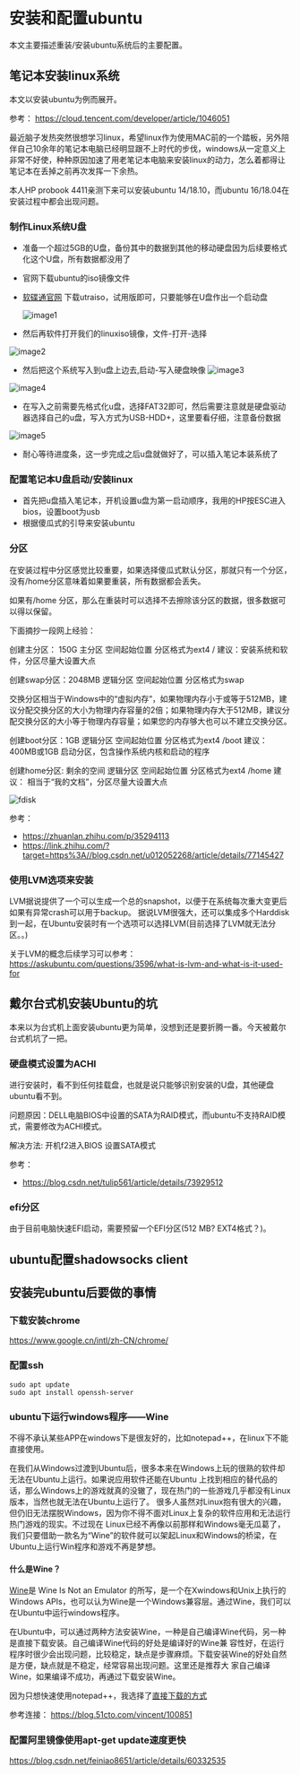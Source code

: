 # 安装和配置ubuntu

本文主要描述重装/安装ubuntu系统后的主要配置。


## 笔记本安装linux系统

本文以安装ubuntu为例而展开。

参考：
https://cloud.tencent.com/developer/article/1046051

最近脑子发热突然很想学习linux，希望linux作为使用MAC前的一个踏板，另外陪伴自己10余年的笔记本电脑已经明显跟不上时代的步伐，windows从一定意义上非常不好使，种种原因加速了用老笔记本电脑来安装linux的动力，怎么着都得让笔记本在丢掉之前再次发挥一下余热。

本人HP probook 4411亲测下来可以安装ubuntu 14/18.10，而ubuntu 16/18.04在安装过程中都会出现问题。

### 制作Linux系统U盘

- 准备一个超过5GB的U盘，备份其中的数据到其他的移动硬盘因为后续要格式化这个U盘，所有数据都没用了
- 官网下载ubuntu的iso镜像文件
- [软碟通官网](https://cn.ultraiso.net/xiazai.html) 下载utraiso，试用版即可，只要能够在U盘作出一个启动盘
  
  ![image1](./resource/1.png)

- 然后再软件打开我们的linuxiso镜像，文件-打开-选择
  
![image2](./resource/2.png)

- 然后把这个系统写入到u盘上边去,启动-写入硬盘映像
![image3](./resource/3.png)


![image4](./resource/4.png)

- 在写入之前需要先格式化u盘，选择FAT32即可，然后需要注意就是硬盘驱动器选择自己的u盘，写入方式为USB-HDD+，这里要看仔细，注意备份数据
  
![image5](./resource/5.png)


- 耐心等待进度条，这一步完成之后u盘就做好了，可以插入笔记本装系统了


### 配置笔记本U盘启动/安装linux

- 首先把u盘插入笔记本，开机设置u盘为第一启动顺序，我用的HP按ESC进入bios，设置boot为usb  
- 根据傻瓜式的引导来安装ubuntu


### 分区

在安装过程中分区感觉比较重要，如果选择傻瓜式默认分区，那就只有一个分区，没有/home分区意味着如果要重装，所有数据都会丢失。

如果有/home 分区，那么在重装时可以选择不去擦除该分区的数据，很多数据可以得以保留。

下面摘抄一段网上经验：

创建主分区： 150G 主分区 空间起始位置 分区格式为ext4 /
建议：安装系统和软件，分区尽量大设置大点

创建swap分区：2048MB 逻辑分区 空间起始位置 分区格式为swap 

交换分区相当于Windows中的“虚拟内存”，如果物理内存小于或等于512MB，建议分配交换分区的大小为物理内存容量的2倍；如果物理内存大于512MB，建议分配交换分区的大小等于物理内存容量；如果您的内存够大也可以不建立交换分区。

创建boot分区：1GB 逻辑分区 空间起始位置 分区格式为ext4 /boot
建议：400MB或1GB
启动分区，包含操作系统内核和启动的程序

创建home分区: 剩余的空间 逻辑分区 空间起始位置 分区格式为ext4 /home
建议： 相当于“我的文档”，分区尽量大设置大点

![fdisk](./resource/ubuntu_fdisk.png)

参考：
 - https://zhuanlan.zhihu.com/p/35294113
 - https://link.zhihu.com/?target=https%3A//blog.csdn.net/u012052268/article/details/77145427


### 使用LVM选项来安装

LVM据说提供了一个可以生成一个总的snapshot，以便于在系统每次重大变更后如果有异常crash可以用于backup。
据说LVM很强大，还可以集成多个Harddisk到一起，在Ubuntu安装时有一个选项可以选择LVM(目前选择了LVM就无法分区。。)

关于LVM的概念后续学习可以参考：
https://askubuntu.com/questions/3596/what-is-lvm-and-what-is-it-used-for


## 戴尔台式机安装Ubuntu的坑

本来以为台式机上面安装ubuntu更为简单，没想到还是要折腾一番。今天被戴尔台式机坑了一把。

### 硬盘模式设置为ACHI

进行安装时，看不到任何挂载盘，也就是说只能够识别安装的U盘，其他硬盘ubuntu看不到。

问题原因：DELL电脑BIOS中设置的SATA为RAID模式，而ubuntu不支持RAID模式，需要修改为ACHI模式。

解决方法: 开机f2进入BIOS 设置SATA模式

参考：
- https://blog.csdn.net/tulip561/article/details/73929512

### efi分区

由于目前电脑快速EFI启动，需要预留一个EFI分区(512 MB?  EXT4格式？)。


## ubuntu配置shadowsocks client






## 安装完ubuntu后要做的事情

### 下载安装chrome

https://www.google.cn/intl/zh-CN/chrome/

### 配置ssh

```
sudo apt update
sudo apt install openssh-server
```

### ubuntu下运行windows程序——Wine

不得不承认某些APP在windows下是很友好的，比如notepad++，在linux下不能直接使用。

在我们从Windows过渡到Ubuntu后，很多本来在Windows上玩的很熟的软件却无法在Ubuntu上运行。如果说应用软件还能在Ubuntu 上找到相应的替代品的话，那么Windows上的游戏就真的没辙了，现在热门的一些游戏几乎都没有Linux版本，当然也就无法在Ubuntu上运行了。 很多人虽然对Linux抱有很大的兴趣，但仍旧无法摆脱Windows，因为你不得不面对Linux上复杂的软件应用和无法运行热门游戏的现实。不过现在 Linux已经不再像以前那样和Windows毫无瓜葛了，我们只要借助一款名为“Wine”的软件就可以架起Linux和Windows的桥梁，在 Ubuntu上运行Win程序和游戏不再是梦想。

#### 什么是Wine？

[Wine](https://www.winehq.org/)是 Wine Is Not an Emulator 的所写，是一个在Xwindows和Unix上执行的Windows APIs，也可以认为Wine是一个Windows兼容层。通过Wine，我们可以在Ubuntu中运行windows程序。

在Ubuntu中，可以通过两种方法安装Wine，一种是自己编译Wine代码，另一种是直接下载安装。自己编译Wine代码的好处是编译好的Wine兼 容性好，在运行程序时很少会出现问题，比较稳定，缺点是步骤麻烦。下载安装Wine的好处自然是方便，缺点就是不稳定，经常容易出现问题。这里还是推荐大 家自己编译Wine，如果编译不成功，再通过下载安装Wine。

因为只想快速使用notepad++，我选择了[直接下载的方式](https://wiki.winehq.org/Ubuntu)

参考连接：
https://blog.51cto.com/vincent/100851


### 配置阿里镜像使用apt-get update速度更快

https://blog.csdn.net/feiniao8651/article/details/60332535
